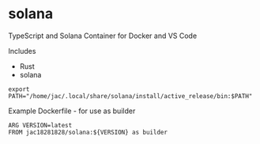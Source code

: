 # solana

TypeScript and Solana Container for Docker and VS Code

Includes
* Rust
* solana 

```
export PATH="/home/jac/.local/share/solana/install/active_release/bin:$PATH"
```

Example Dockerfile - for use as builder

```
ARG VERSION=latest
FROM jac18281828/solana:${VERSION} as builder
```

